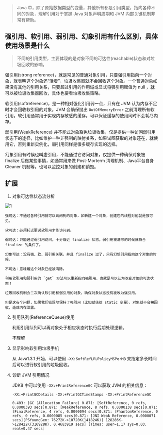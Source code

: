 > Java 中，除了原始数据类型的变量，其他所有都是引用类型，指向各种不同的对象，理解引用对于掌握 Java 对象声明周期和 JVM 内部关键机制非常有帮助。

## 强引用、软引用、弱引用、幻象引用有什么区别，具体使用场景是什么

> 不同的引用类型，主要体现的是对象不同的可达性(reachable)状态和对垃圾回收的影响。

强引用(strong reference)，就是常见的普通对象引用，只要强引用指向一个对象，就表明这个对象还“活着”，垃圾收集器就不会回收这个对象。一个普通对象如果没有其他的引用关系，只要超过引用的作用域或显式将强引用赋值为 null ，就可以被垃圾收集器回收，具体也要看垃圾收集策略。

软引用(softreference)，是一种相对强化引用弱一点，只有在 JVM 认为内存不足时才会回收软引用的对象，JVM 会确保抛出 `OutOfMemoryError` 之前清理所有软引用。软引用通常用于实现内存敏感的缓存，可以保证缓存的使用同时不会耗尽内存。

弱引用(WeakReference) 并不能式对象豁免垃圾收集，仅是提供一种访问弱引用状态下的途径，比如维护一种非强制的映射关系，如果试图获取的对象还在，就使用它，否则重新实例化，弱引用同样是很多缓存实现的选择。

幻象引用有时候也叫虚引用，不能通过它访问对象，仅提供一种确保对象被 finalize 后做某些事情，如通常用来做 Post-Morterm 清理机制、Java平台自身 Cleaner 机制等，也可以监控对象的创建和销毁。

## 扩展

1. 对象可达性状态流分析
 
![1](https://github.com/jiaoqiyuan/liaoxuefeng_javase/raw/master/%E6%9E%81%E5%AE%A2%E6%97%B6%E9%97%B4Java/Java%E6%A0%B8%E5%BF%83%E6%8A%80%E6%9C%AF36%E8%AE%B2/pics/4-1.png)

    强可达：不通过各种引用就可以访问到的对象，如新建一个对象，创建它的线程对他就是强可见。

    软可达：必须托诺更说软引用才能访问到。

    弱可达：只能通过弱引用访问，十分临近 finalize 状态，弱引用被清除的时候就符合 finalize 的条件了。

    幻象可达：没有强、软、弱引用关联，并且 finalize 过了，只有幻想引用指向这个对象的时候。

    不可达：意味着这个对象已经被清除。

    利用软引用和弱引用的 `get` 方法可以重新指向强引用，也就是可以认为改变对象的可达状态！

    垃圾回收机制会二次确认软引用和弱引用的对象，确保对象状态没有被改为强引用。

    但是这有个问题，如果我们错误地保持了强引用（比如赋值给 static 变量），对象就不会被回收，造成内存泄露。

2. 引用队列(ReferenceQueue)使用

    利用引用队列可以再对象处于相应状态时执行后期处理逻辑。

    不理解

3. 显示影响软引用垃圾手机

    从 Java1.3.1 开始，可以使用 `-XX:SoftRefLRUPolicyMSPerMB` 来指定多长时间后可以进行软引用的垃圾回收。

4. 诊断 JVM 引用情况

    JDK8 中可以使用 `-XX:+PrintReferenceGC` 可以获取 JVM 的相关信息：

    ```
    -XX:+PrintGCDetails -XX:+PrintGCTimeStamps -XX:+PrintReferenceGC
    ```

    ```
    0.403: [GC (Allocation Failure) 0.871: [SoftReference, 0 refs, 0.0000393 secs]0.871: [WeakReference, 8 refs, 0.0000138 secs]0.871: [FinalReference, 4 refs, 0.0000094 secs]0.871: [PhantomReference, 0 refs, 0 refs, 0.0000085 secs]0.871: [JNI Weak Reference, 0.0000071 secs][PSYoungGen: 76272K->10720K(141824K)] 128286K->128422K(316928K), 0.4683919 secs] [Times: user=1.17 sys=0.03, real=0.47 secs] 
    ```
